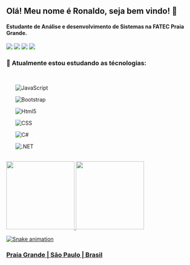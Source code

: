 ## Olá! Meu nome é Ronaldo, seja bem vindo! 👋
#### Estudante de Análise e desenvolvimento de Sistemas na FATEC Praia Grande.
<!DOCTYPE html>
<div  align="left"> 
  <a href="https://cabralporto.github.io/Portifolio/" target="_blank"><img src="https://img.shields.io/website?label=Portifolio&style=for-the-badge&url=https://cabralporto.github.io/Site/" target="_blank"></a>
  <a href="https://www.linkedin.com/in/ronaldo-cabral-porto-992a7b107/" target="_blank"><img src="https://img.shields.io/badge/linkedin-0077B5?style=for-the-badge&logo=linkedin&logoColor=white" target="_blank"></a>
   <a href = "Mailto:ronaldocabralporto@gmail.com"><img src="https://img.shields.io/badge/Gmail-D14836?style=for-the-badge&logo=gmail&logoColor=white" target="_blank"></a>
 	<a href="https://web.whatsapp.com/send?phone=5513997299704" target="_blank"><img src="https://img.shields.io/badge/+55(13)997299704-25D366?style=for-the-badge&logo=whatsapp&logoColor=white" target="_blank"></a>  
</div>


### 🌱 Atualmente estou estudando as técnologias:
<div style="display: inline" align="left"><br>
 <ul>
    <P><img align="center" alt="JavaScript"src= "https://img.shields.io/badge/JavaScript-F7DF1E?style=for-the-badge&logo=javascript&logoColor=black" /></p>
    <P><img align="center" alt="Bootstrap"src= "https://img.shields.io/badge/Bootstrap-563D7C?style=for-the-badge&logo=bootstrap&logoColor=white" /></p>  
    <P><img align="center" alt="Html5"src= "https://img.shields.io/badge/HTML5-E34F26?style=for-the-badge&logo=html5&logoColor=white" /></p> 
    <P><img align="center" alt="CSS"src= "https://img.shields.io/badge/CSS-239120?&style=for-the-badge&logo=css3&logoColor=white" /></p>
    <P><img align="center" alt="C#"src= "https://img.shields.io/badge/C%23-239120?style=for-the-badge&logo=c-sharp&logoColor=white" /></p>
    <P><img align="center" alt=".NET"src= "https://img.shields.io/badge/.NET-5C2D91?style=for-the-badge&logo=.net&logoColor=white" /> </p> 
 </ul>
</div>
<br>
<div align="left">
  <a href="https://github.com/cabralPorto/cabralPorto">
  <img height="180em" src="https://github-readme-stats.vercel.app/api?username=cabralPorto&show_icons=true&theme=dracula&include_all_commits=true&count_private=true"/>
  <img height="180em" src="https://github-readme-stats.vercel.app/api/top-langs/?username=cabralPorto&layout=compact&langs_count=7&theme=dracula"/>
</div>

  ![Snake animation](https://github.com/cabralPorto/cabralPorto/blob/output/github-contribution-grid-snake.svg)
</div>

### Praia Grande | São Paulo | Brasil ###
